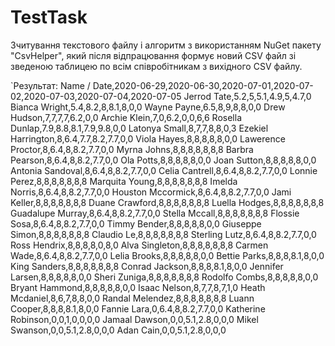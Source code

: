 # TestTask
Зчитування текстового файлу і алгоритм з використанням NuGet пакету "CsvHelper", який після відпрацювання формує новий CSV файл зі зведеною таблицею по всім співробітникам з вихідного CSV файлу.

`Результат:
Name / Date,2020-06-29,2020-06-30,2020-07-01,2020-07-02,2020-07-03,2020-07-04,2020-07-05
Jerrod Tate,5.2,5,5.1,4.9,5,4.7,0
Bianca Wright,5.4,8.2,8,8.1,8,0,0
Wayne Payne,6.5,8,9,8,8,0,0
Drew Hudson,7,7,7,7,6.2,0,0
Archie Klein,7,0,6.2,0,0,6,6
Rosella Dunlap,7.9,8.8,8.1,7.9,9.8,0,0
Latonya Small,8,7,7,8,8,0,3
Ezekiel Harrington,8,6.4,7.7,8.2,7.7,0,0
Viola Hayes,8,8,8,8,8,0,0
Lawerence Proctor,8,6.4,8,8.2,7.7,0,0
Myrna Johns,8,8,8,8,8,8,8
Barbra Pearson,8,6.4,8,8.2,7.7,0,0
Ola Potts,8,8,8,8,8,0,0
Joan Sutton,8,8,8,8,8,0,0
Antonia Sandoval,8,6.4,8,8.2,7.7,0,0
Celia Cantrell,8,6.4,8,8.2,7.7,0,0
Lonnie Perez,8,8,8,8,8,8,8
Marquita Young,8,8,8,8,8,8,8
Imelda Norris,8,6.4,8,8.2,7.7,0,0
Houston Mccormick,8,6.4,8,8.2,7.7,0,0
Jami Keller,8,8,8,8,8,8,8
Duane Crawford,8,8,8,8,8,8,8
Luella Hodges,8,8,8,8,8,8,8
Guadalupe Murray,8,6.4,8,8.2,7.7,0,0
Stella Mccall,8,8,8,8,8,8,8
Flossie Sosa,8,6.4,8,8.2,7.7,0,0
Timmy Bender,8,8,8,8,8,0,0
Giuseppe Simon,8,8,8,8,8,8,8
Claudio Le,8,8,8,8,8,8,8
Sterling Lutz,8,6.4,8,8.2,7.7,0,0
Ross Hendrix,8,8,8,8,0,8,0
Alva Singleton,8,8,8,8,8,8,8
Carmen Wade,8,6.4,8,8.2,7.7,0,0
Lelia Brooks,8,8,8,8,8,0,0
Bettie Parks,8,8,8,8.1,8,0,0
King Sanders,8,8,8,8,8,8,8
Conrad Jackson,8,8,8,8.1,8,0,0
Jennifer Larsen,8,8,8,8,8,0,0
Sheri Zuniga,8,8,8,8,8,8,8
Rodolfo Combs,8,8,8,8,8,0,0
Bryant Hammond,8,8,8,8,8,0,0
Isaac Nelson,8,7,7,8,7,1,0
Heath Mcdaniel,8,6,7,8,8,0,0
Randal Melendez,8,8,8,8,8,8,8
Luann Cooper,8,8,8,8.1,8,0,0
Fannie Lara,0,6.4,8,8.2,7.7,0,0
Katherine Robinson,0,0,1,0,0,0,0
Jamaal Dawson,0,0,5.1,2.8,0,0,0
Mikel Swanson,0,0,5.1,2.8,0,0,0
Adan Cain,0,0,5.1,2.8,0,0,0
